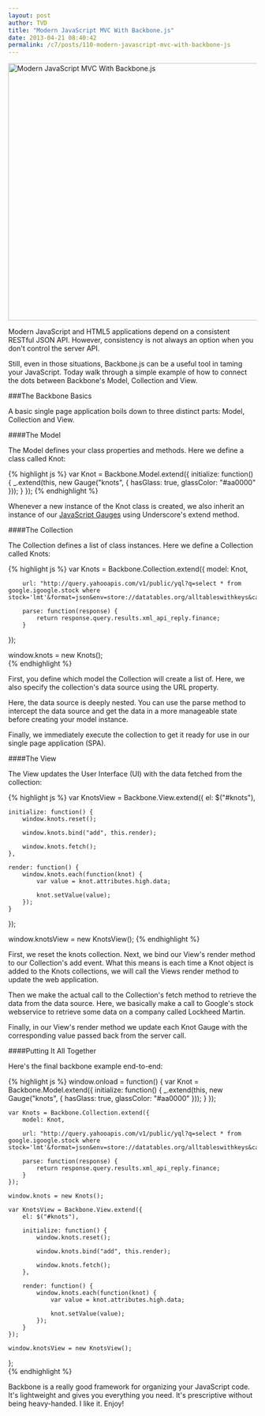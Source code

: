 ```yaml
---
layout: post
author: TVD
title: "Modern JavaScript MVC With Backbone.js"
date: 2013-04-21 08:40:42
permalink: /c7/posts/110-modern-javascript-mvc-with-backbone-js
---
```


<img src="http://techoctave.com/c7/static/gangnam-style-feature.jpg" width=520 alt="Modern JavaScript MVC With Backbone.js"/>

Modern JavaScript and HTML5 applications depend on a consistent RESTful JSON API. However, consistency is not always an option when you don't control the server API.

Still, even in those situations, Backbone.js can be a useful tool in taming your JavaScript. Today walk through a simple example of how to connect the dots between Backbone's Model, Collection and View.

###The Backbone Basics

A basic single page application boils down to three distinct parts: Model, Collection and View.

####The Model

The Model defines your class properties and methods. Here we define a class called Knot:

{% highlight js %}
var Knot = Backbone.Model.extend({
	initialize: function() {
		_.extend(this, new Gauge("knots", {
			hasGlass: true,
			glassColor: "#aa0000"
		}));
	}
});
{% endhighlight %}

Whenever a new instance of the Knot class is created, we also inherit an instance of our [JavaScript Gauges][1] using Underscore's extend method.


####The Collection

The Collection defines a list of class instances. Here we define a Collection called Knots:

{% highlight js %}
var Knots = Backbone.Collection.extend({
	    model: Knot,
	
		url: "http://query.yahooapis.com/v1/public/yql?q=select * from google.igoogle.stock where stock='lmt'&format=json&env=store://datatables.org/alltableswithkeys&callback=",
	
		parse: function(response) {
			return response.query.results.xml_api_reply.finance;
		}
});

window.knots = new Knots();  
{% endhighlight %}

First, you define which model the Collection will create a list of. Here, we also specify the collection's data source using the URL property.

Here, the data source is deeply nested. You can use the parse method to intercept the data source and get the data in a more manageable state before creating your model instance.

Finally, we immediately execute the collection to get it ready for use in our single page application (SPA).

####The View

The View updates the User Interface (UI) with the data fetched from the collection:

{% highlight js %}
var KnotsView = Backbone.View.extend({
	el: $("#knots"),

	initialize: function() {
		window.knots.reset();

		window.knots.bind("add", this.render);

		window.knots.fetch();
	},

	render: function() {
		window.knots.each(function(knot) {
			var value = knot.attributes.high.data;
				
			knot.setValue(value);
		});
	}
});

window.knotsView = new KnotsView();
{% endhighlight %}

First, we reset the knots collection. Next, we bind our View's render method to our Collection's add event. What this means is each time a Knot object is added to the Knots collections, we will call the Views render method to update the web application.

Then we make the actual call to the Collection's fetch method to retrieve the data from the data source. Here, we basically make a call to Google's stock webservice to retrieve some data on a company called Lockheed Martin.

Finally, in our View's render method we update each Knot Gauge with the corresponding value passed back from the server call.

####Putting It All Together

Here's the final backbone example end-to-end:

{% highlight js %}
window.onload = function() {
	var Knot = Backbone.Model.extend({
		initialize: function() {
			_.extend(this, new Gauge("knots", {
				hasGlass: true,
				glassColor: "#aa0000"
			}));
		}
	});

	var Knots = Backbone.Collection.extend({
	    model: Knot,
	
		url: "http://query.yahooapis.com/v1/public/yql?q=select * from google.igoogle.stock where stock='lmt'&format=json&env=store://datatables.org/alltableswithkeys&callback=",
	
		parse: function(response) {
			return response.query.results.xml_api_reply.finance;
		}
	});

	window.knots = new Knots();

	var KnotsView = Backbone.View.extend({
		el: $("#knots"),

		initialize: function() {
			window.knots.reset();

			window.knots.bind("add", this.render);

			window.knots.fetch();
		},

		render: function() {
			window.knots.each(function(knot) {
				var value = knot.attributes.high.data;
				
				knot.setValue(value);
			});
		}
	});

	window.knotsView = new KnotsView();
};  
{% endhighlight %}

Backbone is a really good framework for organizing your JavaScript code. It's lightweight and gives you everything you need. It's prescriptive without being heavy-handed. I like it. Enjoy!


  [1]: http://techoctave.com/gauges/
